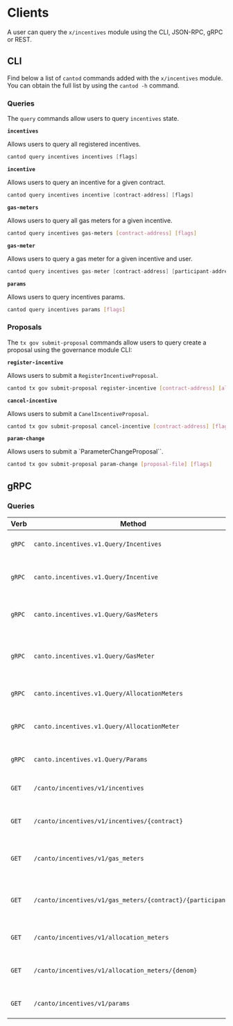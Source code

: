 <!--
order: 8
-->

# Clients

A user can query the `x/incentives` module using the CLI, JSON-RPC, gRPC or REST.

## CLI

Find below a list of `cantod` commands added with the `x/incentives` module. You can obtain the full list by using the `cantod -h` command.

### Queries

The `query` commands allow users to query `incentives` state.

**`incentives`**

Allows users to query all registered incentives.

```go
cantod query incentives incentives [flags]
```

**`incentive`**

Allows users to query an incentive for a given contract.

```go
cantod query incentives incentive [contract-address] [flags]
```

**`gas-meters`**

Allows users to query all gas meters for a given incentive.

```bash
cantod query incentives gas-meters [contract-address] [flags]
```

**`gas-meter`**

Allows users to query a gas meter for a given incentive and user.

```go
cantod query incentives gas-meter [contract-address] [participant-address] [flags]
```

**`params`**

Allows users to query incentives params.

```bash
cantod query incentives params [flags]
```

### Proposals

The `tx gov submit-proposal` commands allow users to query create a proposal using the governance module CLI:

**`register-incentive`**

Allows users to submit a `RegisterIncentiveProposal`.

```bash
cantod tx gov submit-proposal register-incentive [contract-address] [allocation] [epochs] [flags]
```

**`cancel-incentive`**

Allows users to submit a `CanelIncentiveProposal`.

```bash
cantod tx gov submit-proposal cancel-incentive [contract-address] [flags]
```

**`param-change`**

Allows users to submit a `ParameterChangeProposal``.

```bash
cantod tx gov submit-proposal param-change [proposal-file] [flags]
```

## gRPC

### Queries

| Verb   | Method                                                     | Description                                   |
| ------ | ---------------------------------------------------------- | --------------------------------------------- |
| `gRPC` | `canto.incentives.v1.Query/Incentives`                     | Gets all registered incentives                |
| `gRPC` | `canto.incentives.v1.Query/Incentive`                      | Gets incentive for a given contract           |
| `gRPC` | `canto.incentives.v1.Query/GasMeters`                      | Gets gas meters for a given incentive         |
| `gRPC` | `canto.incentives.v1.Query/GasMeter`                       | Gets gas meter for a given incentive and user |
| `gRPC` | `canto.incentives.v1.Query/AllocationMeters`               | Gets all allocation meters                    |
| `gRPC` | `canto.incentives.v1.Query/AllocationMeter`                | Gets allocation meter for a denom             |
| `gRPC` | `canto.incentives.v1.Query/Params`                         | Gets incentives params                        |
| `GET`  | `/canto/incentives/v1/incentives`                          | Gets all registered incentives                |
| `GET`  | `/canto/incentives/v1/incentives/{contract}`               | Gets incentive for a given contract           |
| `GET`  | `/canto/incentives/v1/gas_meters`                          | Gets gas meters for a given incentive         |
| `GET`  | `/canto/incentives/v1/gas_meters/{contract}/{participant}` | Gets gas meter for a given incentive and user |
| `GET`  | `/canto/incentives/v1/allocation_meters`                   | Gets all allocation meters                    |
| `GET`  | `/canto/incentives/v1/allocation_meters/{denom}`           | Gets allocation meter for a denom             |
| `GET`  | `/canto/incentives/v1/params`                              | Gets incentives params                        |
